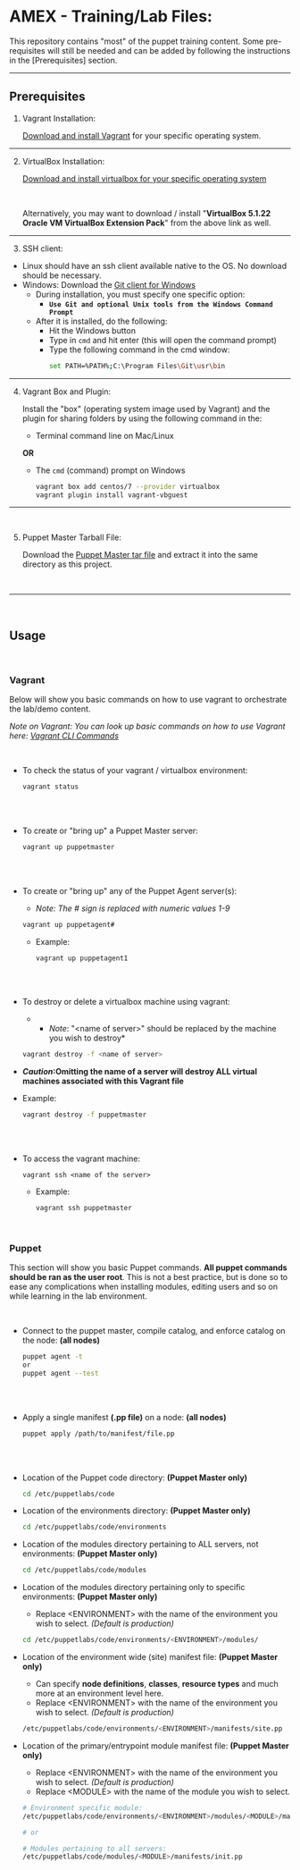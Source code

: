 # AMEX - Training/Lab Files: #
This repository contains "most" of the  puppet training content. Some pre-requisites will still be needed and can be added by following the instructions in the [Prerequisites] section.

---

## Prerequisites ##


1. Vagrant Installation:

   [Download and install Vagrant](https://www.vagrantup.com/downloads.html "Vagrant Downloads") for your specific operating system.


---

  
2. VirtualBox Installation: 

   [Download and install virtualbox for your specific operating system](https://www.virtualbox.org/wiki/Downloads "VirtualBox Downloads")

   <br />

   Alternatively, you may want to download / install "**VirtualBox 5.1.22 Oracle VM VirtualBox Extension Pack**" from the above link as well.


---


3. SSH client: 
  * Linux should have an ssh client available native to the OS. No download should be necessary.
  * Windows: Download the [Git client for Windows](https://git-scm.com/download/win)
    * During installation, you must specify one specific option: 
      * **`Use Git and optional Unix tools from the Windows Command Prompt`**
    * After it is installed, do the following:
      * Hit the Windows button
      * Type in `cmd` and hit enter (this will open the command prompt)
      * Type the following command in the cmd window: 
        ```bash
        set PATH=%PATH%;C:\Program Files\Git\usr\bin
        ```

---

 
4. Vagrant Box and Plugin:

   Install the "box" (operating system image used by Vagrant) and the plugin for sharing folders by using the following command in the: <br />
   
   * Terminal command line on Mac/Linux 
   
   **OR**
   
   * The `cmd` (command) prompt on Windows
     ```bash
     vagrant box add centos/7 --provider virtualbox
     vagrant plugin install vagrant-vbguest
     ```


---

<br />

5. Puppet Master Tarball File:

   Download the [Puppet Master tar file](https://pm.puppetlabs.com/cgi-bin/download.cgi?dist=el&rel=7&arch=x86_64&ver=latest "Puppet Master Downloads") and extract it into the same directory as this project.


<br />

---

<br />

## Usage ##

<br />

### Vagrant ###

Below will show you basic commands on how to use vagrant to orchestrate the lab/demo content.

*Note on Vagrant: You can look up basic commands on how to use Vagrant here: [Vagrant CLI Commands](https://www.vagrantup.com/docs/cli/)*

<br />

  * To check the status of your vagrant / virtualbox environment:
    ```bash
    vagrant status
    ```

<br />
<br />

  * To create or "bring up" a Puppet Master server:
    ```bash
    vagrant up puppetmaster
    ```

<br />
<br />

  * To create or "bring up" any of the Puppet Agent server(s):
    * *_Note_: The # sign is replaced with numeric values 1-9*
    ```bash
    vagrant up puppetagent#
    ```

    * Example:
      ```
      vagrant up puppetagent1
      ```

<br />
<br />

  * To destroy or delete a virtualbox machine using vagrant:
    * * _Note_: "\<name of server\>" should be replaced by the machine you wish to destroy*
    ```bash
    vagrant destroy -f <name of server>
    ```

   * **_Caution_:Omitting the name of a server will destroy ALL virtual machines associated with this Vagrant file**

   * Example:
     ```bash
     vagrant destroy -f puppetmaster
     ```

<br />
<br />

  * To access the vagrant machine:
    ```
    vagrant ssh <name of the server>
    ```

    * Example:
      ```bash
      vagrant ssh puppetmaster
      ```

<br />

### Puppet ###

This section will show you basic Puppet commands. **All puppet commands should be ran as the user root**. This is not a best practice, but is done so to ease any complications when installing modules, editing users and so on while learning in the lab environment.

<br />

* Connect to the puppet master, compile catalog, and enforce catalog on the node: **(all nodes)**
  ```bash
  puppet agent -t
  or
  puppet agent --test
  ```

<br />
<br />

* Apply a single manifest **(.pp file)** on a node: **(all nodes)**
  ```bash
  puppet apply /path/to/manifest/file.pp
  ```

<br />
<br />

* Location of the Puppet code directory: **(Puppet Master only)**
  ```bash
  cd /etc/puppetlabs/code
  ```

* Location of the environments directory: **(Puppet Master only)**
  ```bash
  cd /etc/puppetlabs/code/environments
  ```

* Location of the modules directory pertaining to ALL servers, not environments: **(Puppet Master only)**
  ```bash
  cd /etc/puppetlabs/code/modules
  ```

* Location of the modules directory pertaining only to specific environments: **(Puppet Master only)**
  * Replace \<ENVIRONMENT\> with the name of the environment you wish to select. *(Default is production)*
  ```bash
  cd /etc/puppetlabs/code/environments/<ENVIRONMENT>/modules/
  ```

* Location of the environment wide (site) manifest file: **(Puppet Master only)**
  * Can specify **node definitions**, **classes**, **resource types** and much more at an environment level here.
  * Replace \<ENVIRONMENT\> with the name of the environment you wish to select. *(Default is production)*
  ```bash
  /etc/puppetlabs/code/environments/<ENVIRONMENT>/manifests/site.pp
  ```

* Location of the primary/entrypoint module manifest file: **(Puppet Master only)**
  * Replace \<ENVIRONMENT\> with the name of the environment you wish to select. *(Default is production)*
  * Replace \<MODULE\> with the name of the module you wish to select.
  ```bash
  # Environment specific module:
  /etc/puppetlabs/code/environments/<ENVIRONMENT>/modules/<MODULE>/manifests/init.pp
  
  # or
  
  # Modules pertaining to all servers:
  /etc/puppetlabs/code/modules/<MODULE>/manifests/init.pp
  ```

<br />
<br />



<br />
<br />



<br />
<br />



<br />
<br />


